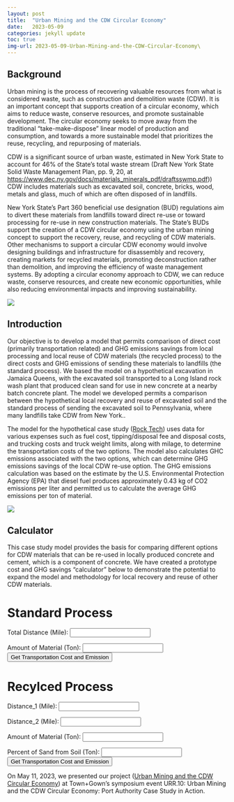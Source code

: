 ```yaml
---
layout: post
title:  "Urban Mining and the CDW Circular Economy"
date:   2023-05-09
categories: jekyll update
toc: true
img-url: 2023-05-09-Urban-Mining-and-the-CDW-Circular-Economy\
---
```


## Background

Urban mining is the process of recovering valuable resources from what is considered waste, such as construction and demolition waste (CDW). It is an important concept that supports creation of a circular economy, which aims to reduce waste, conserve resources, and promote sustainable development. The circular economy seeks to move away from the traditional “take-make-dispose” linear model of production and consumption, and towards a more sustainable model that prioritizes the reuse, recycling, and repurposing of materials.

CDW is a significant source of urban waste, estimated in New York State to account for 46% of the State’s total waste stream (Draft New York State Solid Waste Management Plan, pp. 9, 20, at <a href="https://www.dec.ny.gov/docs/materials_minerals_pdf/draftsswmp.pdf">https://www.dec.ny.gov/docs/materials_minerals_pdf/draftsswmp.pdf)</a>) CDW includes materials such as excavated soil, concrete, bricks, wood, metals and
glass, much of which are often disposed of in landfills.

New York State’s Part 360 beneficial use designation (BUD) regulations aim to divert these materials from landfills toward direct re-use or toward processing for re-use in new construction materials. The State’s BUDs support the creation of a CDW circular economy using the urban mining concept to support the recovery, reuse, and recycling of CDW materials. Other mechanisms to support a circular CDW economy would involve designing buildings and infrastructure for disassembly and recovery, creating markets for recycled materials, promoting deconstruction rather than demolition, and improving the efficiency of waste management systems. By adopting a circular economy approach to CDW, we can reduce waste, conserve resources, and create new economic opportunities, while also reducing environmental impacts and improving sustainability.

<div class="blog-only-image" style="margin-bottom: 20px;">
    <img src="{{ site.blog-img-url }}{{ page.img-url }}Constructions.png">
</div>


## Introduction


Our objective is to develop a model that permits comparison of direct cost (primarily transportation related) and GHG emissions savings from local processing and local reuse of CDW materials (the recycled process) to the direct costs and GHG emissions of sending these materials to landfills (the standard process). We based the model on a hypothetical excavation in Jamaica Queens, with the excavated soil transported to a Long Island rock wash plant that produced clean sand for use in new concrete at a nearby batch concrete plant. The model we developed permits a comparison between the hypothetical local recovery and reuse of excavated soil and the standard process of sending the excavated soil to Pennsylvania, where many landfills take CDW from New
York..

The model for the hypothetical case study (<a href="https://docs.google.com/spreadsheets/d/1439GZQQ7Zko0tlztk9GlA12wQrmT_APnIGqUQmlOEc4/edit#gid=416468233">Rock Tech</a>) uses data for various expenses such as fuel cost, tipping/disposal fee and disposal costs, and trucking costs and truck weight limits, along with milage, to determine the transportation costs of the two options. The model also calculates GHC emissions associated with the two options, which can determine GHG emissions savings of the local CDW re-use option. The GHG emissions calculation was based on the estimate by the U.S. Environmental Protection Agency (EPA) that diesel fuel produces approximately 0.43 kg of CO2 emissions per liter and permitted us to calculate the average GHG emissions per ton of material.

<div class="blog-only-image" style="margin-bottom: 20px;">
    <img src="{{ site.blog-img-url }}{{ page.img-url }}Truck.png">
</div>


## Calculator

This case study model provides the basis for comparing different options for CDW
materials that can be re-used in locally produced concrete and cement, which is a
component of concrete. We have created a prototype cost and GHG savings
“calculator” below to demonstrate the potential to expand the model and methodology for local recovery and reuse of other CDW materials.

# Standard Process

<label for="input-box-dis">Total Distance (Mile):</label>
<input type="text" id="input-box-dis" name="number">
<!-- <button onclick="calculate_std_process()">Transp Cost-Standard Process</button>  -->
<p id="result_avg_cost_standard"></p>

<label for="input-box-amt">Amount of Material (Ton):</label>
<input type="text" id="input-box-amt" name="number">
<button onclick="calculate_std_process()">Get Transportation Cost and Emission</button>
<p id="result_emission_standard"></p>

<script>
  function calculate_std_process() {
    // Get a reference to the input box
    const inputBox1 = document.getElementById("input-box-dis");
    const inputBox2 = document.getElementById("input-box-amt");

    // Retrieve the value of the input box
    const dis = inputBox1.value;
    const amt = inputBox2.value;

    // Process the input using a formula
    const transp_cost_standard = (dis/4*3.4*Math.ceil(amt/22,0)+amt*44+Math.ceil(amt/22,0)*(dis/30)*100)/amt;
    // const avg_transp_cost_standard = total_transp_cost_standard/amt;
    const emission_standard = (Math.ceil(amt/22,0)*dis/4*1.62772)/amt
    // const emission_standard = dis/3.5*3.4*Math.ceil(amt/40,0)+amt*10+Math.ceil(amt/40,0)*dis/25*100;
    // const avg_total_transp_cost_recycled = total_transp_cost_recycled/amt

    // Output the result to the user

    const result_total_cost_standard = document.getElementById("result_avg_cost_standard");
    result_total_cost_standard.textContent = `The average transportation cost per ton of material in standard process will cost $${transp_cost_standard}.`;
    
    const result_total_cost_recycled = document.getElementById("result_emission_standard");
    result_total_cost_recycled.textContent = `The average GHG emission per ton of material in standard process is ${emission_standard} Kg.`;
  }

</script>

# Recylced Process

<label for="input-box-dis1">Distance_1 (Mile):</label>
<input type="text" id="input-box-dis1" name="number">

<label for="input-box-dis2">Distance_2 (Mile):</label>
<input type="text" id="input-box-dis2" name="number">
<p id="result_avg_cost_recycled"></p>

<label for="input-box-total_amt">Amount of Material (Ton):</label>
<input type="text" id="input-box-total_amt" name="number">

<p id="result_emission_recycled"></p>

<label for="input-box-p"> Percent of Sand from Soil (Ton):</label>
<input type="text" id="input-box-p" name="number">
<button onclick="calculate_recyled_process()">Get Transportation Cost and Emission</button>

<script>
  function calculate_recycled_process() {
    // Get a reference to the input box
    const inputBox1 = document.getElementById("input-box-dis1");
    const inputBox2 = document.getElementById("input-box-dis2");
    const inputBox3 = document.getElementById("input-box-total_amt");
    const inputBox4 = document.getElementById("input-box-p");

    // Retrieve the value of the input box
    const dis1 = inputBox1.value;
    const dis2 = inputBox2.value;
    const amt = inputBox3.value;
    const p = inputBox4.value;

    // Process the input using a formula
    const transp_cost_recycled = (dis1/3.5*3.4*Math.ceil(amt/38,0)+amt*10+ROUNDUP(amt/38,0)*dis1/25*100+dis2/3.5*3.4*Math.ceil(amt*p/38,0)+Math.ceil(amt*p/38,0)*dis1/25*100+amt*p*10)/amt;
    // const avg_transp_cost_standard = total_transp_cost_standard/amt;
    const emission_recycled = (Math.ceil(amt/38,0)*dis1/3.5*1.62772+Math.ceil(amt*p/38,0)*dis2/3.5*1.6277263)/amt;
    // const avg_total_transp_cost_recycled = total_transp_cost_recycled/amt

    // Output the result to the user

    const result_emission_standard = document.getElementById("result_avg_cost_recycled");
    result_emission_standard.textContent = `The average transportation cost per ton of material in recyled process will cost $${transp_cost_recycled}.`;
    
    const result_emission_recycled = document.getElementById("result_emission_recycled");
    result_emission_recycled.textContent = `The average GHG emission per ton of material in recycled process is ${emission_recycled} Kg.`;
  }

</script>

On May 11, 2023, we presented our project (<a href="https://docs.google.com/presentation/d/1u4ESZFcWbqluNVV56ZAIvwG5yfNh3zSkRwh8YghLT-o/edit?usp=sharing">Urban Mining and the CDW Circular Economy</a>) at Town+Gown’s symposium event URR.10:
Urban Mining and the CDW Circular Economy: Port Authority Case Study in Action.
